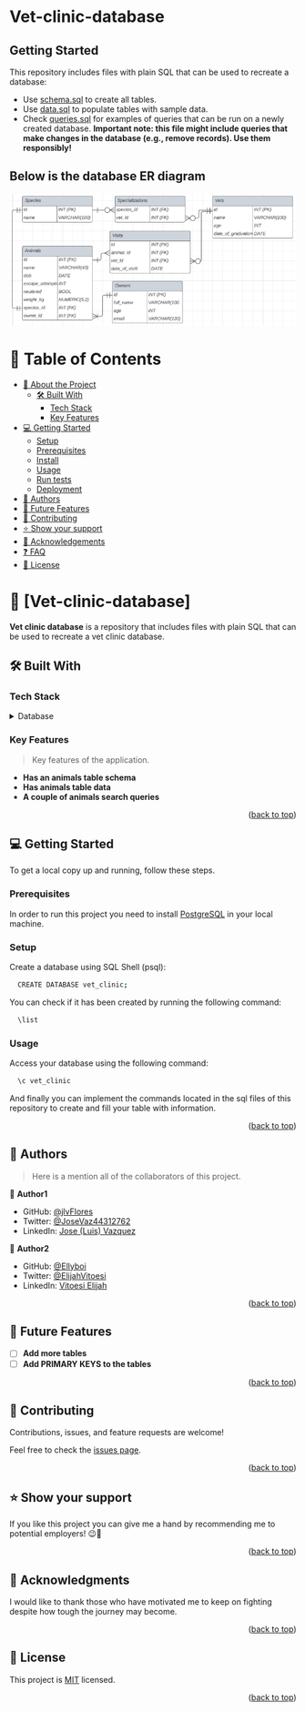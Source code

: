 # Vet-clinic-database

## Getting Started

This repository includes files with plain SQL that can be used to recreate a database:

- Use [schema.sql](./schema.sql) to create all tables.
- Use [data.sql](./data.sql) to populate tables with sample data.
- Check [queries.sql](./queries.sql) for examples of queries that can be run on a newly created database. **Important note: this file might include queries that make changes in the database (e.g., remove records). Use them responsibly!**

## Below is the database ER diagram
![Database ER diagram](./assets/database_ER_diagram.PNG)

<a name="readme-top"></a>

<!-- TABLE OF CONTENTS -->

# 📗 Table of Contents

- [📖 About the Project](#about-project)
  - [🛠 Built With](#built-with)
    - [Tech Stack](#tech-stack)
    - [Key Features](#key-features)
- [💻 Getting Started](#getting-started)
  - [Setup](#setup)
  - [Prerequisites](#prerequisites)
  - [Install](#install)
  - [Usage](#usage)
  - [Run tests](#run-tests)
  - [Deployment](#triangular_flag_on_post-deployment)
- [👥 Authors](#authors)
- [🔭 Future Features](#future-features)
- [🤝 Contributing](#contributing)
- [⭐️ Show your support](#support)
- [🙏 Acknowledgements](#acknowledgements)
- [❓ FAQ](#faq)
- [📝 License](#license)

<!-- PROJECT DESCRIPTION -->

# 📖 [Vet-clinic-database] <a name="about-project"></a>

**Vet clinic database** is a repository that includes files with plain SQL that can be used to recreate a vet clinic database.

## 🛠 Built With <a name="built-with"></a>

### Tech Stack <a name="tech-stack"></a>

<details>
<summary>Database</summary>
  <ul>
    <li><a href="https://www.postgresql.org/">PostgreSQL</a></li>
  </ul>
</details>

<!-- Features -->

### Key Features <a name="key-features"></a>

> Key features of the application.

- **Has an animals table schema**
- **Has animals table data**
- **A couple of animals search queries**

<p align="right">(<a href="#readme-top">back to top</a>)</p>

<!-- GETTING STARTED -->

## 💻 Getting Started <a name="getting-started"></a>

To get a local copy up and running, follow these steps.

### Prerequisites

In order to run this project you need to install [PostgreSQL](https://www.postgresql.org/download/) in your local machine.

### Setup

Create a database using SQL Shell (psql):

```sh
  CREATE DATABASE vet_clinic;
```

You can check if it has been created by running the following command:

```sh
  \list
```

### Usage

Access your database using the following command:

```sh
  \c vet_clinic
```

And finally you can implement the commands located in the sql files of this repository to create and fill your table with information.

<p align="right">(<a href="#readme-top">back to top</a>)</p>

<!-- AUTHORS -->

## 👥 Authors <a name="authors"></a>

> Here is a mention all of the collaborators of this project.

👤 **Author1**

- GitHub: [@jlvFlores](https://github.com/jlvFlores)
- Twitter: [@JoseVaz44312762](https://twitter.com/JoseVaz44312762)
- LinkedIn: [Jose (Luis) Vazquez](https://www.linkedin.com/in/jose-luis-vazquez/)

👤 **Author2**

- GitHub: [@Ellyboi](https://github.com/Ellyboi)
- Twitter: [@ElijahVitoesi](https://twitter.com/elijahvitoesi)
- LinkedIn: [Vitoesi Elijah](https://www.linkedin.com/in/vitoesi-elijah-61961611a/)


<p align="right">(<a href="#readme-top">back to top</a>)</p>

<!-- FUTURE FEATURES -->

## 🔭 Future Features <a name="future-features"></a>

- [ ] **Add more tables**
- [ ] **Add PRIMARY KEYS to the tables**

<p align="right">(<a href="#readme-top">back to top</a>)</p>

<!-- CONTRIBUTING -->

## 🤝 Contributing <a name="contributing"></a>

Contributions, issues, and feature requests are welcome!

Feel free to check the [issues page](../../issues/).

<p align="right">(<a href="#readme-top">back to top</a>)</p>

<!-- SUPPORT -->

## ⭐️ Show your support <a name="support"></a>

If you like this project you can give me a hand by recommending me to potential employers! 😉🤝

<p align="right">(<a href="#readme-top">back to top</a>)</p>

<!-- ACKNOWLEDGEMENTS -->

## 🙏 Acknowledgments <a name="acknowledgements"></a>

I would like to thank those who have motivated me to keep on fighting despite how tough the journey may become.

<p align="right">(<a href="#readme-top">back to top</a>)</p>

<!-- LICENSE -->

## 📝 License <a name="license"></a>

This project is [MIT](./LICENSE) licensed.

<p align="right">(<a href="#readme-top">back to top</a>)</p>
